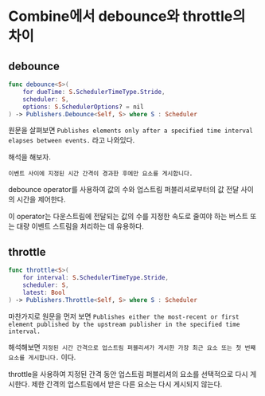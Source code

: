 # Combine에서 debounce와 throttle의 차이

## debounce

```swift
func debounce<S>(
    for dueTime: S.SchedulerTimeType.Stride,
    scheduler: S,
    options: S.SchedulerOptions? = nil
) -> Publishers.Debounce<Self, S> where S : Scheduler
```

원문을 살펴보면 `Publishes elements only after a specified time interval elapses between events.` 라고 나와있다.

해석을 해보자.

`이벤트 사이에 지정된 시간 간격이 경과한 후에만 요소를 게시합니다.`

debounce operator를 사용하여 값의 수와 업스트림 퍼블리셔로부터의 값 전달 사이의 시간을 제어한다.

이 operator는 다운스트림에 전달되는 값의 수를 지정한 속도로 줄여야 하는 버스트 또는 대량 이벤트 스트림을 처리하는 데 유용하다.

## throttle

```swift
func throttle<S>(
    for interval: S.SchedulerTimeType.Stride,
    scheduler: S,
    latest: Bool
) -> Publishers.Throttle<Self, S> where S : Scheduler

```

마찬가지로 원문을 먼저 보면 `Publishes either the most-recent or first element published by the upstream publisher in the specified time interval.`

해석해보면 `지정된 시간 간격으로 업스트림 퍼블리셔가 게시한 가장 최근 요소 또는 첫 번째 요소를 게시합니다.` 이다.

throttle을 사용하여 지정된 간격 동안 업스트림 퍼블리셔의 요소를 선택적으로 다시 게시한다. 제한 간격의 업스트림에서 받은 다른 요소는 다시 게시되지 않는다.

